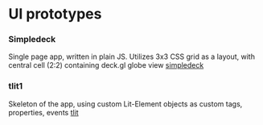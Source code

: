 # UI prototypes 

### Simpledeck 
Single page app, written in plain JS. Utilizes 3x3 CSS grid as a layout, with central cell (2:2) containing deck.gl
globe view 
[simpledeck](https://vladsadovsky.github.io/jsui/simpledeck/dist)

### tlit1 
Skeleton of the app, using custom Lit-Element objects as custom tags, properties, events
[tlit](https://vladsadovsky.github.io/jsui/tlit1/dist)

